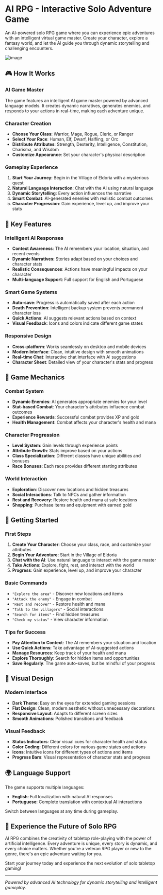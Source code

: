 # AI RPG - Interactive Solo Adventure Game

An AI-powered solo RPG game where you can experience epic adventures with an intelligent virtual game master. Create your character, explore a fantasy world, and let the AI guide you through dynamic storytelling and challenging encounters.

![image](https://github.com/user-attachments/assets/fc6eaca9-f2b3-4f5c-ad31-9b82290893a2)

## 🎮 How It Works

### AI Game Master
The game features an intelligent AI game master powered by advanced language models. It creates dynamic narratives, generates enemies, and responds to your actions in real-time, making each adventure unique.

### Character Creation
- **Choose Your Class**: Warrior, Mage, Rogue, Cleric, or Ranger
- **Select Your Race**: Human, Elf, Dwarf, Halfling, or Orc
- **Distribute Attributes**: Strength, Dexterity, Intelligence, Constitution, Charisma, and Wisdom
- **Customize Appearance**: Set your character's physical description

### Gameplay Experience
1. **Start Your Journey**: Begin in the Village of Eldoria with a mysterious quest
2. **Natural Language Interaction**: Chat with the AI using natural language
3. **Dynamic Storytelling**: Every action influences the narrative
4. **Smart Combat**: AI-generated enemies with realistic combat outcomes
5. **Character Progression**: Gain experience, level up, and improve your stats

## 🌟 Key Features

### Intelligent AI Responses
- **Context Awareness**: The AI remembers your location, situation, and recent events
- **Dynamic Narratives**: Stories adapt based on your choices and character stats
- **Realistic Consequences**: Actions have meaningful impacts on your character
- **Multi-language Support**: Full support for English and Portuguese

### Smart Game Systems
- **Auto-save**: Progress is automatically saved after each action
- **Death Prevention**: Intelligent backup system prevents permanent character loss
- **Quick Actions**: AI suggests relevant actions based on context
- **Visual Feedback**: Icons and colors indicate different game states

### Responsive Design
- **Cross-platform**: Works seamlessly on desktop and mobile devices
- **Modern Interface**: Clean, intuitive design with smooth animations
- **Real-time Chat**: Interactive chat interface with AI suggestions
- **Character Sheet**: Detailed view of your character's stats and progress

## 🎯 Game Mechanics

### Combat System
- **Dynamic Enemies**: AI generates appropriate enemies for your level
- **Stat-based Combat**: Your character's attributes influence combat outcomes
- **Experience Rewards**: Successful combat provides XP and gold
- **Health Management**: Combat affects your character's health and mana

### Character Progression
- **Level System**: Gain levels through experience points
- **Attribute Growth**: Stats improve based on your actions
- **Class Specialization**: Different classes have unique abilities and bonuses
- **Race Bonuses**: Each race provides different starting attributes

### World Interaction
- **Exploration**: Discover new locations and hidden treasures
- **Social Interactions**: Talk to NPCs and gather information
- **Rest and Recovery**: Restore health and mana at safe locations
- **Shopping**: Purchase items and equipment with earned gold

## 🚀 Getting Started

### First Steps
1. **Create Your Character**: Choose your class, race, and customize your attributes
2. **Begin Your Adventure**: Start in the Village of Eldoria
3. **Chat with the AI**: Use natural language to interact with the game master
4. **Take Actions**: Explore, fight, rest, and interact with the world
5. **Progress**: Gain experience, level up, and improve your character

### Basic Commands
- `"Explore the area"` - Discover new locations and items
- `"Attack the enemy"` - Engage in combat
- `"Rest and recover"` - Restore health and mana
- `"Talk to the villagers"` - Social interactions
- `"Search for items"` - Find hidden treasures
- `"Check my status"` - View character information

### Tips for Success
- **Pay Attention to Context**: The AI remembers your situation and location
- **Use Quick Actions**: Take advantage of AI-suggested actions
- **Manage Resources**: Keep track of your health and mana
- **Explore Thoroughly**: Search for hidden items and opportunities
- **Save Regularly**: The game auto-saves, but be mindful of your progress

## 🎨 Visual Design

### Modern Interface
- **Dark Theme**: Easy on the eyes for extended gaming sessions
- **Flat Design**: Clean, modern aesthetic without unnecessary decorations
- **Responsive Layout**: Adapts to different screen sizes
- **Smooth Animations**: Polished transitions and feedback

### Visual Feedback
- **Status Indicators**: Clear visual cues for character health and status
- **Color Coding**: Different colors for various game states and actions
- **Icons**: Intuitive icons for different types of actions and items
- **Progress Bars**: Visual representation of character stats and progress

## 🌍 Language Support

The game supports multiple languages:
- **English**: Full localization with natural AI responses
- **Portuguese**: Complete translation with contextual AI interactions

Switch between languages at any time during gameplay.

## 🎉 Experience the Future of Solo RPG

AI RPG combines the creativity of tabletop role-playing with the power of artificial intelligence. Every adventure is unique, every story is dynamic, and every choice matters. Whether you're a veteran RPG player or new to the genre, there's an epic adventure waiting for you.

Start your journey today and experience the next evolution of solo tabletop gaming!

---

*Powered by advanced AI technology for dynamic storytelling and intelligent gameplay.*
